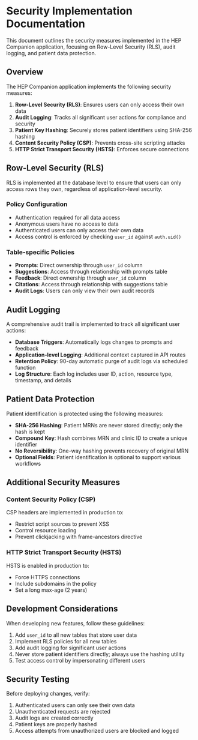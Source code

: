 # Security Implementation Documentation

This document outlines the security measures implemented in the HEP Companion application, focusing on Row-Level Security (RLS), audit logging, and patient data protection.

## Overview

The HEP Companion application implements the following security measures:

1. **Row-Level Security (RLS)**: Ensures users can only access their own data
2. **Audit Logging**: Tracks all significant user actions for compliance and security
3. **Patient Key Hashing**: Securely stores patient identifiers using SHA-256 hashing
4. **Content Security Policy (CSP)**: Prevents cross-site scripting attacks
5. **HTTP Strict Transport Security (HSTS)**: Enforces secure connections

## Row-Level Security (RLS)

RLS is implemented at the database level to ensure that users can only access rows they own, regardless of application-level security.

### Policy Configuration

- Authentication required for all data access
- Anonymous users have no access to data
- Authenticated users can only access their own data
- Access control is enforced by checking `user_id` against `auth.uid()`

### Table-specific Policies

- **Prompts**: Direct ownership through `user_id` column
- **Suggestions**: Access through relationship with prompts table
- **Feedback**: Direct ownership through `user_id` column
- **Citations**: Access through relationship with suggestions table
- **Audit Logs**: Users can only view their own audit records

## Audit Logging

A comprehensive audit trail is implemented to track all significant user actions:

- **Database Triggers**: Automatically logs changes to prompts and feedback
- **Application-level Logging**: Additional context captured in API routes
- **Retention Policy**: 90-day automatic purge of audit logs via scheduled function
- **Log Structure**: Each log includes user ID, action, resource type, timestamp, and details

## Patient Data Protection

Patient identification is protected using the following measures:

- **SHA-256 Hashing**: Patient MRNs are never stored directly; only the hash is kept
- **Compound Key**: Hash combines MRN and clinic ID to create a unique identifier
- **No Reversibility**: One-way hashing prevents recovery of original MRN
- **Optional Fields**: Patient identification is optional to support various workflows

## Additional Security Measures

### Content Security Policy (CSP)

CSP headers are implemented in production to:
- Restrict script sources to prevent XSS
- Control resource loading
- Prevent clickjacking with frame-ancestors directive

### HTTP Strict Transport Security (HSTS)

HSTS is enabled in production to:
- Force HTTPS connections
- Include subdomains in the policy
- Set a long max-age (2 years)

## Development Considerations

When developing new features, follow these guidelines:

1. Add `user_id` to all new tables that store user data
2. Implement RLS policies for all new tables
3. Add audit logging for significant user actions
4. Never store patient identifiers directly; always use the hashing utility
5. Test access control by impersonating different users

## Security Testing

Before deploying changes, verify:

1. Authenticated users can only see their own data
2. Unauthenticated requests are rejected
3. Audit logs are created correctly
4. Patient keys are properly hashed
5. Access attempts from unauthorized users are blocked and logged 